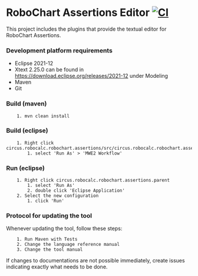 # RoboChart Assertions Editor [![CI](https://github.com/UoY-RoboStar/robochart-assertions/actions/workflows/main.yml/badge.svg?branch=master)](https://github.com/UoY-RoboStar/robochart-assertions/actions/workflows/main.yml)
This project includes the plugins that provide the textual editor for RoboChart Assertions.

### Development platform requirements ###

* Eclipse 2021-12
* Xtext 2.25.0 can be found in https://download.eclipse.org/releases/2021-12 under Modeling
* Maven
* Git

### Build (maven) ###

        1. mvn clean install

### Build (eclipse) ###

        1. Right click circus.robocalc.robochart.assertions/src/circus.robocalc.robochart.assertions/GenerateAssertions.mwe2
            1. select 'Run As' > 'MWE2 Workflow'

### Run (eclipse) ###

        1. Right click circus.robocalc.robochart.assertions.parent
            1. select 'Run As'
            2. double click 'Eclipse Application'
        2. Select the new configuration
            1. click 'Run'
            
### Protocol for updating the tool ###

Whenever updating the tool, follow these steps:

        1. Run Maven with Tests
        2. Change the language reference manual
        3. Change the tool manual

If changes to documentations are not possible immediately, create issues indicating exactly what needs to be done.
